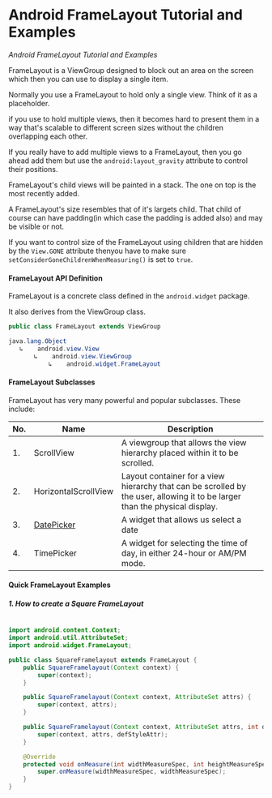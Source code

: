 # Android FrameLayout Tutorial and Examples

_Android FrameLayout Tutorial and Examples_

FrameLayout is a ViewGroup designed to block out an area on the screen which then you can use to display a single item.

Normally you use a FrameLayout to hold only a single view. Think of it as a placeholder.

if you use to hold multiple views, then it becomes hard to present them in a way that's scalable to different screen sizes without the children overlapping each other.


If you really have to add multiple views to a FrameLayout, then you go ahead add them but use the `android:layout_gravity` attribute to control their positions.

FrameLayout's child views will be painted in a stack. The one on top is the most recently added.

A FrameLayout's size resembles that of it's largets child. That child of course can have padding(in which case the padding is added also) and may be visible or not.

If you want to control size of the FrameLayout using children that are hidden by the `View.GONE` attribute thenyou have to make sure `setConsiderGoneChildrenWhenMeasuring()` is set to `true`.

#### FrameLayout API Definition

FrameLayout is a concrete class defined in the `android.widget` package.

It also derives from the ViewGroup class.

```java
public class FrameLayout extends ViewGroup
```

```java
java.lang.Object
   ↳    android.view.View
       ↳    android.view.ViewGroup
           ↳    android.widget.FrameLayout
```

#### FrameLayout Subclasses

FrameLayout has very many powerful and popular subclasses. These include:

| No. | Name | Description |
| --- | --- | --- |
| 1. | ScrollView | A viewgroup that allows the view hierarchy placed within it to be scrolled. |
| 2. | HorizontalScrollView | Layout container for a view hierarchy that can be scrolled by the user, allowing it to be larger than the physical display. |
| 3. | [DatePicker](https://camposha.info/android/datepicker) | A widget that allows us select a date |
| 4. | TimePicker | A widget for selecting the time of day, in either 24-hour or AM/PM mode. |

#### Quick FrameLayout Examples

##### 1\. How to create a Square FrameLayout

```java

import android.content.Context;
import android.util.AttributeSet;
import android.widget.FrameLayout;

public class SquareFramelayout extends FrameLayout {
    public SquareFramelayout(Context context) {
        super(context);
    }

    public SquareFramelayout(Context context, AttributeSet attrs) {
        super(context, attrs);
    }

    public SquareFramelayout(Context context, AttributeSet attrs, int defStyleAttr) {
        super(context, attrs, defStyleAttr);
    }

    @Override
    protected void onMeasure(int widthMeasureSpec, int heightMeasureSpec) {
        super.onMeasure(widthMeasureSpec, widthMeasureSpec);
    }
}
```
